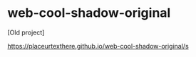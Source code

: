 # web-cool-shadow-original
[Old project]


https://placeurtexthere.github.io/web-cool-shadow-original/s
